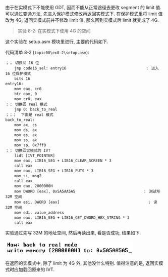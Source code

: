 
由于在实模式下不能使用 GDT, 因而不能从正常途径去更改 segment 的 limit 值. 可以通过变通方法, 先进入保护模式修改再返回实模式下. 在保护模式里将 limit 值改为 4G, 返回实模式前并不修改 limit 值, 那么回到实模式后 limit 就变成了 4G.

> 实验 8-2: 在实模式下使用 4G 的空间

这个实验在 setup.asm 模块里进行, 主要的代码如下.

代码清单 8-2 (`topic08\ex8-2\setup.asm`)​:

```assembly
；； 切换回 16 位
    jmp code16_sel: entry16                                   ； 进入 16 位保护模式
    bits 16
entry16:
    mov eax, cr0
    btr eax, 0
    mov cr0, eax
；； 切换回 real 模式
    jmp 0: back_to_real
；；；  下面是 real 模式
back_to_real:
    mov ax, cs
    mov ds, ax
    mov es, ax
    mov ss, ax
    mov sp, 0x7ff0
；； 切换回实模式的 IVT
    lidt [IVT_POINTER]
    mov eax, LIB16_SEG + LIB16_CLEAR_SCREEN * 3
    call eax
    mov eax, LIB16_SEG + LIB16_PUTS * 3
    mov si, msg2
    call eax
    mov eax, 2000000H
    mov DWORD [eax], 0x5A5AA5A5                              ； 测试写 32M 空间
    mov esi, DWORD [eax]                                       ； 读 32M 空间
    mov edi, value_address
    mov eax, LIB16_SEG + LIB16_GET_DWORD_HEX_STRING * 3
    call eax
```

实验通过先写 32M 的地址空间, 然后再读出来, 看是否成功, 结果如下.

![2024-09-03-12-46-57.png](./images/2024-09-03-12-46-57.png)

在返回的实模式中, 除了 limit 为 4G 外, 其他没什么特别. 值得注意的是, 返回实模式时应加载回原来的 IVT.

